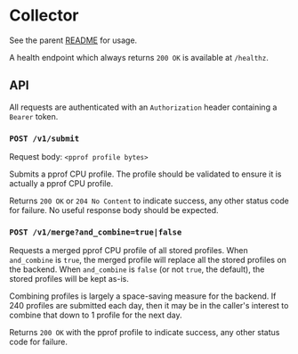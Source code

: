 # Collector

See the parent [README](../README.md) for usage.

A health endpoint which always returns `200 OK` is available at `/healthz`.

## API

All requests are authenticated with an `Authorization` header containing a `Bearer` token.

### `POST /v1/submit`

Request body: `<pprof profile bytes>`

Submits a pprof CPU profile. The profile should be validated to ensure it is actually a pprof CPU profile.

Returns `200 OK` or `204 No Content` to indicate success, any other status code for failure. No useful response
body should be expected.

### `POST /v1/merge?and_combine=true|false`

Requests a merged pprof CPU profile of all stored profiles. When `and_combine` is `true`, the merged profile
will replace all the stored profiles on the backend. When `and_combine` is `false` (or not `true`, the default),
the stored profiles will be kept as-is.

Combining profiles is largely a space-saving measure for the backend. If 240 profiles are submitted each day, then
it may be in the caller's interest to combine that down to 1 profile for the next day.

Returns `200 OK` with the pprof profile to indicate success, any other status code for failure.
